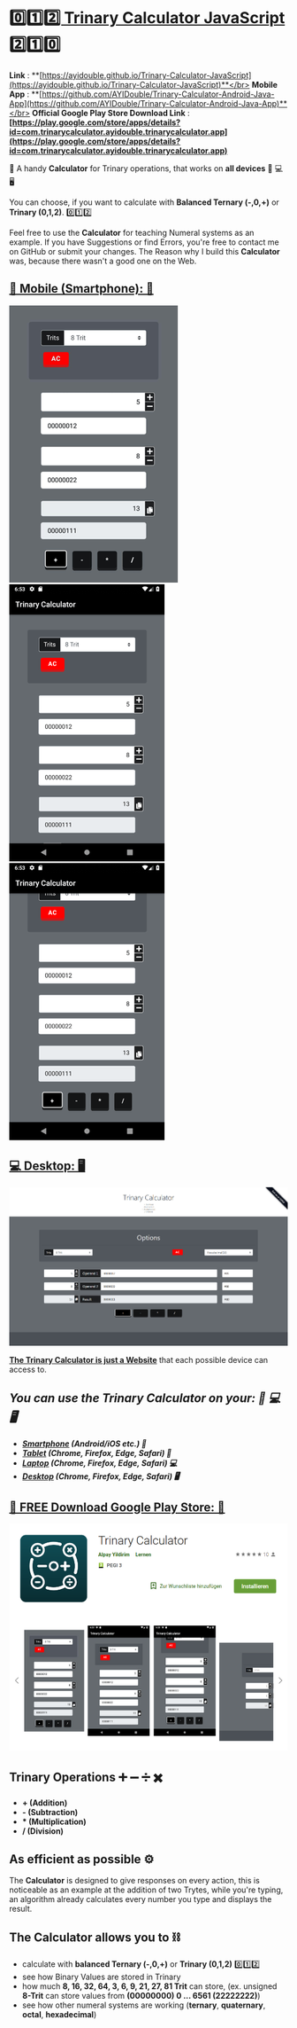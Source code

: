 # [0️⃣1️⃣2️⃣ Trinary Calculator JavaScript 2️⃣1️⃣0️⃣](https://ayidouble.github.io/Trinary-Calculator-JavaScript/)

**Link** : **[https://ayidouble.github.io/Trinary-Calculator-JavaScript](https://ayidouble.github.io/Trinary-Calculator-JavaScript)**</br>
**Mobile App** : **[https://github.com/AYIDouble/Trinary-Calculator-Android-Java-App](https://github.com/AYIDouble/Trinary-Calculator-Android-Java-App)**</br>
**Official Google Play Store Download Link** : **[https://play.google.com/store/apps/details?id=com.trinarycalculator.ayidouble.trinarycalculator.app](https://play.google.com/store/apps/details?id=com.trinarycalculator.ayidouble.trinarycalculator.app)**

📱 A handy **Calculator** for Trinary operations, that works on **all devices** 📱 💻 🖥

You can choose, if you want to calculate with **Balanced Ternary (-,0,+)** or **Trinary (0,1,2)**. 0️⃣1️⃣2️⃣ 

Feel free to use the **Calculator** for teaching Numeral systems as an example.
If you have Suggestions or find Errors, you're free to contact me on GitHub or submit your changes.
The Reason why I build this **Calculator** was, because there wasn't a good one on the Web.
## [📱 Mobile (Smartphone): 📱](https://ayidouble.github.io/Trinary-Calculator-JavaScript)
![Trinary Calculator Addition Subtraction Multiplication Division NOT AND OR XOR Mobile (Smartphone)](Images/Trinary-Calculator-v1-Mobile-Image.png)
![Trinary Calculator Addition Subtraction Multiplication Division NOT AND OR XOR Mobile (Smartphone)](Images/Trinary-Calculator-Android_1.png)
![Trinary Calculator Addition Subtraction Multiplication Division NOT AND OR XOR Mobile (Smartphone)](Images/Trinary-Calculator-Android_2.png)

## [💻 Desktop: 🖥](https://ayidouble.github.io/Trinary-Calculator-JavaScript)
![Trinary Calculator Addition Subtraction Multiplication Division NOT AND OR XOR](Images/Trinary-Calculator-v1-Image.png)

**[The Trinary Calculator is just a Website](https://ayidouble.github.io/Trinary-Calculator-JavaScript)** that each possible device can access to.</br>
## ***You can use the Trinary Calculator on your: 📱 💻 🖥***
- ***[Smartphone](https://ayidouble.github.io/Trinary-Calculator-JavaScript) (Android/iOS etc.) 📱***
- ***[Tablet](https://ayidouble.github.io/Trinary-Calculator-JavaScript) (Chrome, Firefox, Edge, Safari) 📱***
- ***[Laptop](https://ayidouble.github.io/Trinary-Calculator-JavaScript) (Chrome, Firefox, Edge, Safari) 💻***
- ***[Desktop](https://ayidouble.github.io/Trinary-Calculator-JavaScript) (Chrome, Firefox, Edge, Safari) 🖥***


## [📱 FREE Download Google Play Store: 📱](https://play.google.com/store/apps/details?id=com.trinarycalculator.ayidouble.trinarycalculator.app)
![Free Google Play Store Trinary Calculator Addition Subtraction Multiplication Division NOT AND OR XOR Mobile (Smartphone)](Images/Trinary-Calculator-Google-Play.png)

## Trinary Operations ➕ ➖ ➗ ✖️

- **\+ (Addition)**
- **\- (Subtraction)**
- **\* (Multiplication)**
- **\/ (Division)**

## As efficient as possible ⚙️

The **Calculator** is designed to give responses on every action,
this is noticeable as an example at the addition of two Trytes,
while you're typing, an algorithm already calculates every number you type and displays the result.

## The Calculator allows you to ⛓

- calculate with **balanced Ternary (-,0,+)** or **Trinary (0,1,2)** 0️⃣1️⃣2️⃣ 
- see how Binary Values are stored in Trinary
- how much **8, 16, 32, 64, 3, 6, 9, 21, 27, 81 Trit** can store, (ex. unsigned **8-Trit** can store values from **(00000000) 0 ... 6561 (22222222)**)
- see how other numeral systems are working (**ternary**, **quaternary**, **octal**, **hexadecimal**)
